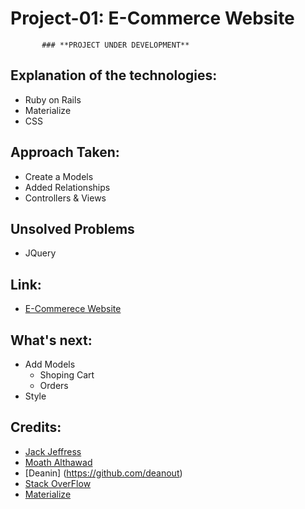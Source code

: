 # Project-01: E-Commerce Website

           ### **PROJECT UNDER DEVELOPMENT**
## Explanation of the technologies:
* Ruby on Rails
* Materialize
* CSS 
## Approach Taken:
* Create a Models
* Added Relationships
* Controllers & Views
## Unsolved Problems
* JQuery
## Link: 
* [E-Commerece Website](https://afternoon-cove-36891.herokuapp.com/)
## What's next:
* Add Models
    *  Shoping Cart
    *  Orders
* Style 
## Credits:
* [Jack Jeffress ](https://github.com/ga-wolf)
* [Moath Althawad](https://github.com/mfalthaw/)
* [Deanin] (https://github.com/deanout)
* [Stack OverFlow](https://stackoverflow.com/)
* [Materialize](https://materializecss.com/)